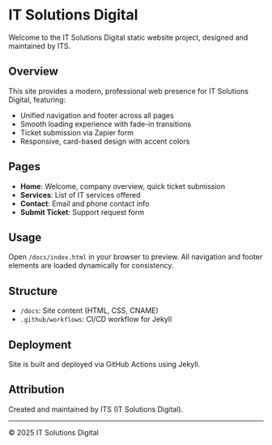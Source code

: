 # IT Solutions Digital

Welcome to the IT Solutions Digital static website project, designed and maintained by ITS.

## Overview
This site provides a modern, professional web presence for IT Solutions Digital, featuring:
- Unified navigation and footer across all pages
- Smooth loading experience with fade-in transitions
- Ticket submission via Zapier form
- Responsive, card-based design with accent colors

## Pages
- **Home**: Welcome, company overview, quick ticket submission
- **Services**: List of IT services offered
- **Contact**: Email and phone contact info
- **Submit Ticket**: Support request form

## Usage
Open `/docs/index.html` in your browser to preview. All navigation and footer elements are loaded dynamically for consistency.

## Structure
- `/docs`: Site content (HTML, CSS, CNAME)
- `.github/workflows`: CI/CD workflow for Jekyll

## Deployment
Site is built and deployed via GitHub Actions using Jekyll.

## Attribution
Created and maintained by ITS (IT Solutions Digital).

---
© 2025 IT Solutions Digital